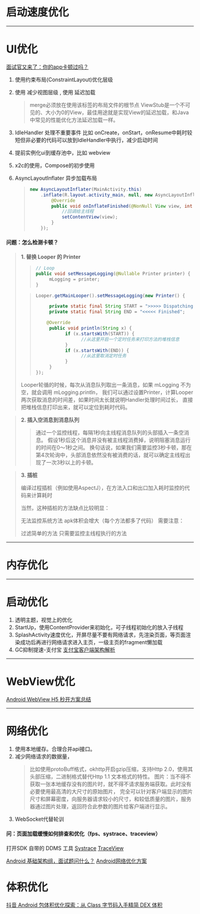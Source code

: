 # 启动速度优化

---

# UI优化
[面试官又来了：你的app卡顿过吗？](https://juejin.cn/post/6844903949560971277)
1. 使用约束布局(ConstraintLayout)优化层级
2. 使用 <merge> 减少视图层级 , 使用 <ViewStub> 延迟加载
   > merge必须放在使用该标签的布局文件的根节点
   > ViewStub是一个不可见的、大小为0的View，最佳用途就是实现View的延迟加载，和Java中常见的性能优化方法延迟加载一样。
3. IdleHandler 处理不重要事件 比如 onCreate，onStart，onResume中耗时较短但非必要的代码可以放到IdleHandler中执行，减少启动时间
4. 提前实例化ui到缓存池中，比如 webview
5. x2c的使用，Compose的初步使用
6. AsyncLayoutInflater 异步加载布局

   > ```java
   > new AsyncLayoutInflater(MainActivity.this)
   >     .inflate(R.layout.activity_main, null, new AsyncLayoutInflater.OnInflateFinishedListener() {
   >         @Override
   >         public void onInflateFinished(@NonNull View view, int i, @Nullable ViewGroup viewGroup) {
   >             //回调给主线程
   >             setContentView(view);
   >         }
   >     });
   > ```

#### **问题：怎么检测卡顿？**
>**1. 替换 Looper 的 Printer**
>>```java
>> // Loop
>> public void setMessageLogging(@Nullable Printer printer) {  
>>      mLogging = printer;
>> }
>> ```
> 
>>```java
>> Looper.getMainLooper().setMessageLogging(new Printer() {
>>
>>      private static final String START = ">>>>> Dispatching";
>>      private static final String END = "<<<<< Finished";
>>
>>     @Override
>>      public void println(String x) {
>>            if (x.startsWith(START)) {
>>                  //从这里开启一个定时任务来打印方法的堆栈信息
>>            }
>>            if (x.startsWith(END)) {
>>                  //从这里取消定时任务
>>            }
>>      }
>>});
>>```
> Looper轮循的时候，每次从消息队列取出一条消息，如果 mLogging 不为空，就会调用 mLogging.println，
> 我们可以通过设置Printer，计算Looper两次获取消息的时间差，如果时间太长就说明Handler处理时间过长，
> 直接把堆栈信息打印出来，就可以定位到耗时代码。

>**2. 插入空消息到消息队列**
>> 通过一个监控线程，每隔1秒向主线程消息队列的头部插入一条空消息。
>> 假设1秒后这个消息并没有被主线程消费掉，说明阻塞消息运行的时间在0～1秒之间。
>> 换句话说，如果我们需要监控3秒卡顿，那在第4次轮询中，头部消息依然没有被消费的话，就可以确定主线程出现了一次3秒以上的卡顿。


>**3. 插桩**
>
> 编译过程插桩（例如使用AspectJ），在方法入口和出口加入耗时监控的代码来计算耗时
> 
> 当然，这种插桩的方法缺点比较明显：
>
> 无法监控系统方法
> apk体积会增大（每个方法都多了代码）
> 需要注意：
>
> 过滤简单的方法
> 只需要监控主线程执行的方法

---

# 内存优化

---

# 启动优化

1. 透明主题，视觉上的优化
2. StartUp，使用ContentProvider来初始化，可子线程初始化的放入子线程
3. SplashActivity速度优化，开屏尽量不要有网络请求，先渲染页面，等页面渲染成功后再进行网络请求进入主页，一级主页的fragment懒加载
4. GC抑制提速-支付宝
   [支付宝客户端架构解析](https://juejin.cn/post/6844903705028853767)

---

# WebView优化
[Android WebView H5 秒开方案总结](https://mp.weixin.qq.com/s/baCIfFYAeXQjrgO5G9FVzg)

---

# 网络优化

1. 使用本地缓存。合理合并api接口。
2. 减少网络请求的数据量，
   > 比如使用protoBuff格式，okhttp开启gzip压缩，支持Http 2.0，使用其头部压缩，二进制格式替代Http 1.1 文本格式的特性。
   > 图片：当不得不获取一张本地缓存没有的图片时，就不得不请求服务端获取。此时没有必要使用最高清的大尺寸的原始图片，
   > 完全可以针对客户端显示的图片尺寸和屏幕密度，向服务器请求较小的尺寸，和较低质量的图片，服务器通过图片处理，返回符合此参数的图片给客户端进行显示。
3. WebSocket代替轮训

#### 问：页面加载缓慢如何排查和优化（fps、systrace、traceview）

打开SDK 自带的 DDMS 工具
[Systrace](https://www.jianshu.com/p/75aa88d1b575)
[TraceView](https://www.jianshu.com/p/7e9ca2c73c97)

[Android 基础架构组，面试题问什么？](https://mp.weixin.qq.com/s/gbHTA0YGrD3KJhf3zy8S6Q)
[Android网络优化方案](https://juejin.cn/post/6896302142542315533)


# 体积优化

[抖音 Android 包体积优化探索：从 Class 字节码入手精简 DEX 体积](https://juejin.cn/post/7052614577216815134)